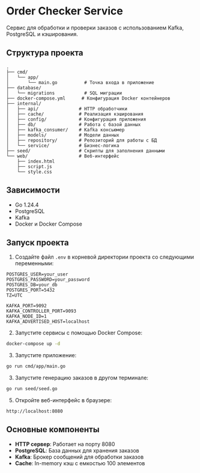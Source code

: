 # Order Checker Service

Сервис для обработки и проверки заказов с использованием Kafka, PostgreSQL и кэширования.

## Структура проекта

```
.
├── cmd/
│   └── app/
│       └── main.go          # Точка входа в приложение
├── database/
│   └── migrations           # SQL миграции
├── docker-compose.yml      # Конфигурация Docker контейнеров
├── internal/
│   ├── api/               # HTTP обработчики
│   ├── cache/             # Реализация кэширования
│   ├── config/            # Конфигурация приложения
│   ├── db/                # Работа с базой данных
│   ├── kafka_consumer/    # Kafka консьюмер
│   ├── models/            # Модели данных
│   ├── repository/        # Репозиторий для работы с БД
│   └── service/           # Бизнес-логика
├── seed/                  # Скрипты для заполнения данными
└── web/                   # Веб-интерфейс
    ├── index.html
    ├── script.js
    └── style.css
```

## Зависимости

- Go 1.24.4
- PostgreSQL
- Kafka
- Docker и Docker Compose

## Запуск проекта

1. Создайте файл `.env` в корневой директории проекта со следующими переменными:

```env
POSTGRES_USER=your_user
POSTGRES_PASSWORD=your_password
POSTGRES_DB=your_db
POSTGRES_PORT=5432
TZ=UTC

KAFKA_PORT=9092
KAFKA_CONTROLLER_PORT=9093
KAFKA_NODE_ID=1
KAFKA_ADVERTISED_HOST=localhost
```

2. Запустите сервисы с помощью Docker Compose:

```bash
docker-compose up -d
```

3. Запустите приложение:

```bash
go run cmd/app/main.go
```

3. Запустите генерацию заказов в другом терминале:

```bash
go run seed/seed.go
```

5. Откройте веб-интерфейс в браузере:

```
http://localhost:8080
```

## Основные компоненты

- **HTTP сервер**: Работает на порту 8080
- **PostgreSQL**: База данных для хранения заказов
- **Kafka**: Брокер сообщений для обработки заказов
- **Cache**: In-memory кэш с емкостью 100 элементов